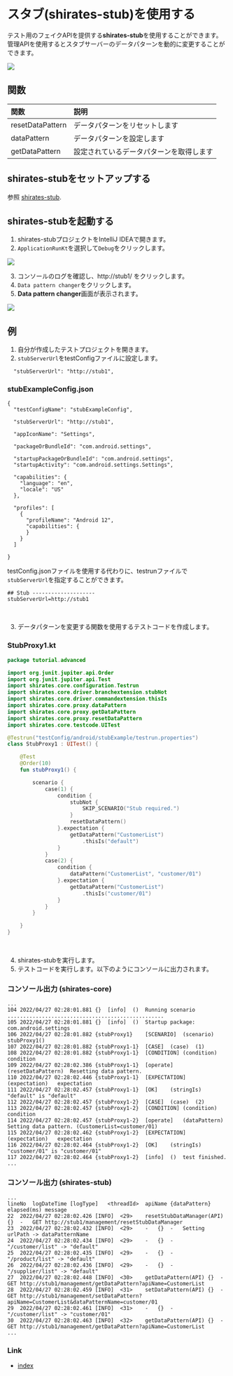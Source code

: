 # スタブ(shirates-stub)を使用する

テスト用のフェイクAPIを提供する**shirates-stub**を使用することができます。
管理APIを使用するとスタブサーバーのデータパターンを動的に変更することができます。

![](_images/shirates_stub_overview.png)

## 関数

| 関数               | 説明                   |
|:-----------------|:---------------------|
| resetDataPattern | データパターンをリセットします      |
| dataPattern      | データパターンを設定します        |
| getDataPattern   | 設定されているデータパターンを取得します |

## shirates-stubをセットアップする

参照 [shirates-stub](https://github.com/ldi-github/shirates-stub.git).

## shirates-stubを起動する

1. shirates-stubプロジェクトをIntelliJ IDEAで開きます。
2. `ApplicationRunKt`を選択して`Debug`をクリックします。

![](_images/application-run-kt.png)

3. コンソールのログを確認し、http://stub1/ をクリックします。
4. `Data pattern changer`をクリックします。
5. **Data pattern changer**画面が表示されます。

![](_images/data-pattern-changer.png)

## 例

1. 自分が作成したテストプロジェクトを開きます。
2. `stubServerUrl`をtestConfigファイルに設定します。

```
  "stubServerUrl": "http://stub1",
```

### stubExampleConfig.json

```
{
  "testConfigName": "stubExampleConfig",

  "stubServerUrl": "http://stub1",

  "appIconName": "Settings",

  "packageOrBundleId": "com.android.settings",

  "startupPackageOrBundleId": "com.android.settings",
  "startupActivity": "com.android.settings.Settings",

  "capabilities": {
    "language": "en",
    "locale": "US"
  },

  "profiles": [
    {
      "profileName": "Android 12",
      "capabilities": {
      }
    }
  ]

}
```

testConfig.jsonファイルを使用する代わりに、testrunファイルで`stubServerUrl`を指定することができます。

```
## Stub --------------------
stubServerUrl=http://stub1
```

<br>

3. データパターンを変更する関数を使用するテストコードを作成します。

### StubProxy1.kt

```kotlin
package tutorial.advanced

import org.junit.jupiter.api.Order
import org.junit.jupiter.api.Test
import shirates.core.configuration.Testrun
import shirates.core.driver.branchextension.stubNot
import shirates.core.driver.commandextension.thisIs
import shirates.core.proxy.dataPattern
import shirates.core.proxy.getDataPattern
import shirates.core.proxy.resetDataPattern
import shirates.core.testcode.UITest

@Testrun("testConfig/android/stubExample/testrun.properties")
class StubProxy1 : UITest() {

    @Test
    @Order(10)
    fun stubProxy1() {

        scenario {
            case(1) {
                condition {
                    stubNot {
                        SKIP_SCENARIO("Stub required.")
                    }
                    resetDataPattern()
                }.expectation {
                    getDataPattern("CustomerList")
                        .thisIs("default")
                }
            }
            case(2) {
                condition {
                    dataPattern("CustomerList", "customer/01")
                }.expectation {
                    getDataPattern("CustomerList")
                        .thisIs("customer/01")
                }
            }
        }

    }
}
```

<br>

4. shirates-stubを実行します。
5. テストコードを実行します。以下のようにコンソールに出力されます。

### コンソール出力 (shirates-core)

```
...
104	2022/04/27 02:28:01.881	{}	[info]	()	Running scenario ..................................................
105	2022/04/27 02:28:01.881	{}	[info]	()	Startup package: com.android.settings
106	2022/04/27 02:28:01.882	{stubProxy1}	[SCENARIO]	(scenario)	stubProxy1()
107	2022/04/27 02:28:01.882	{stubProxy1-1}	[CASE]	(case)	(1)
108	2022/04/27 02:28:01.882	{stubProxy1-1}	[CONDITION]	(condition)	condition
109	2022/04/27 02:28:02.386	{stubProxy1-1}	[operate]	(resetDataPattern)	Resetting data pattern.
110	2022/04/27 02:28:02.446	{stubProxy1-1}	[EXPECTATION]	(expectation)	expectation
111	2022/04/27 02:28:02.457	{stubProxy1-1}	[OK]	(stringIs)	"default" is "default"
112	2022/04/27 02:28:02.457	{stubProxy1-2}	[CASE]	(case)	(2)
113	2022/04/27 02:28:02.457	{stubProxy1-2}	[CONDITION]	(condition)	condition
114	2022/04/27 02:28:02.457	{stubProxy1-2}	[operate]	(dataPattern)	Setting data pattern. (CustomerList=customer/01)
115	2022/04/27 02:28:02.462	{stubProxy1-2}	[EXPECTATION]	(expectation)	expectation
116	2022/04/27 02:28:02.464	{stubProxy1-2}	[OK]	(stringIs)	"customer/01" is "customer/01"
117	2022/04/27 02:28:02.464	{stubProxy1-2}	[info]	()	test finished.
...
```

### コンソール出力 (shirates-stub)

```
...
lineNo	logDateTime	[logType]	<threadId>	apiName	{dataPattern}	elapsed(ms)	message
22	2022/04/27 02:28:02.426	[INFO]	<29>	resetStubDataManager(API)	{}	-	GET http://stub1/management/resetStubDataManager
23	2022/04/27 02:28:02.432	[INFO]	<29>	-	{}	-	Setting urlPath -> dataPatternName
24	2022/04/27 02:28:02.434	[INFO]	<29>	-	{}	-	"/customer/list" -> "default"
25	2022/04/27 02:28:02.435	[INFO]	<29>	-	{}	-	"/product/list" -> "default"
26	2022/04/27 02:28:02.436	[INFO]	<29>	-	{}	-	"/supplier/list" -> "default"
27	2022/04/27 02:28:02.448	[INFO]	<30>	getDataPattern(API)	{}	-	GET http://stub1/management/getDataPattern?apiName=CustomerList
28	2022/04/27 02:28:02.459	[INFO]	<31>	setDataPattern(API)	{}	-	GET http://stub1/management/setDataPattern?apiName=CustomerList&dataPatternName=customer/01
29	2022/04/27 02:28:02.461	[INFO]	<31>	-	{}	-	"/customer/list" -> "customer/01"
30	2022/04/27 02:28:02.463	[INFO]	<32>	getDataPattern(API)	{}	-	GET http://stub1/management/getDataPattern?apiName=CustomerList
...
```

### Link

- [index](../index_ja.md)

